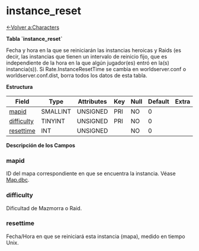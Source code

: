 # instance\_reset

[<-Volver a:Characters](database-characters.md)

**Tabla \`instance\_reset\`**

Fecha y hora en la que se reiniciarán las instancias heroicas y Raids (es decir, las instancias que tienen un intervalo de reinicio fijo, que es independiente de la hora en la que algún jugador(es) entró en la(s) instancia(s)). Si Rate.InstanceResetTime se cambia en worldserver.conf o worldserver.conf.dist, borra todos los datos de esta tabla.

**Estructura**

| Field           | Type        | Attributes | Key | Null | Default | Extra | Comment |
|---------------- | ----------- | ---------- | --- | ---- | ------- | ----- | ------- |
| [mapid][1]      | SMALLINT    | UNSIGNED   | PRI | NO   | 0       |       |         |
| [difficulty][2] | TINYINT     | UNSIGNED   | PRI | NO   | 0       |       |         |
| [resettime][3]  | INT         | UNSIGNED   |     | NO   | 0       |       |         |

[1]: #mapid
[2]: #difficulty
[3]: #resettime

**Descripción de los Campos**

### mapid

ID del mapa correspondiente en que se encuentra la instancia. Véase [Map.dbc](map).

### difficulty

Dificultad de Mazmorra o Raid.

### resettime

Fecha/Hora en que se reiniciará esta instancia (mapa), medido en tiempo Unix.
